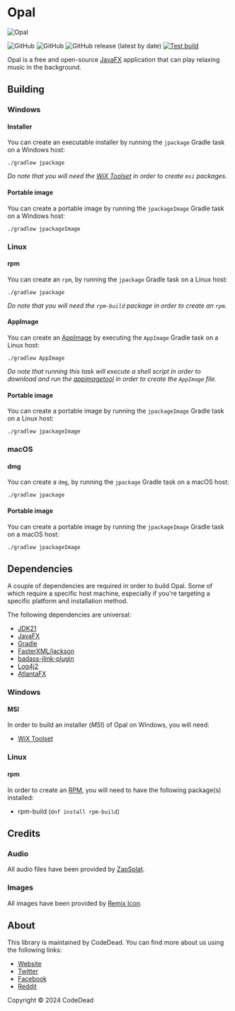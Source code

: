 # Opal

![Opal](https://i.imgur.com/qMAV8yS.png)

![GitHub](https://img.shields.io/badge/language-Java-green)
![GitHub](https://img.shields.io/github/license/CodeDead/opal)
![GitHub release (latest by date)](https://img.shields.io/github/v/release/CodeDead/opal)
[![Test build](https://github.com/CodeDead/opal/actions/workflows/test.yml/badge.svg)](https://github.com/CodeDead/opal/actions/workflows/test.yml)

Opal is a free and open-source [JavaFX](https://openjfx.io/) application that can play relaxing music in the background.

## Building

### Windows

#### Installer

You can create an executable installer by running the `jpackage` Gradle task on a Windows host:
```shell
./gradlew jpackage
```
*Do note that you will need the [WiX Toolset](https://wixtoolset.org/) in order to create `msi` packages.*

#### Portable image

You can create a portable image by running the `jpackageImage` Gradle task on a Windows host:
```shell
./gradlew jpackageImage
```

### Linux

#### rpm

You can create an `rpm`, by running the `jpackage` Gradle task on a Linux host:
```shell
./gradlew jpackage
```
*Do note that you will need the `rpm-build` package in order to create an `rpm`.*

#### AppImage

You can create an [AppImage](https://appimage.github.io/) by executing the `AppImage` Gradle task on a Linux host:
```shell
./gradlew AppImage
```
*Do note that running this task will execute a shell script in order to download and run the [appimagetool](https://appimage.github.io/appimagetool/) in order to create the `AppImage` file.*

#### Portable image

You can create a portable image by running the `jpackageImage` Gradle task on a Linux host:
```shell
./gradlew jpackageImage
```

### macOS

#### dmg

You can create a `dmg`, by running the `jpackage` Gradle task on a macOS host:
```shell
./gradlew jpackage
```

#### Portable image

You can create a portable image by running the `jpackageImage` Gradle task on a macOS host:
```shell
./gradlew jpackageImage
```

## Dependencies

A couple of dependencies are required in order to build Opal. Some of which require a specific host machine,
especially if you're targeting a specific platform and installation method.

The following dependencies are universal:

* [JDK21](https://openjdk.java.net/projects/jdk/21/)
* [JavaFX](https://openjfx.io)
* [Gradle](https://gradle.org)
* [FasterXML/jackson](https://github.com/FasterXML/jackson)
* [badass-jlink-plugin](https://github.com/beryx/badass-jlink-plugin)
* [Log4j2](https://logging.apache.org/log4j/2.x/)
* [AtlantaFX](https://github.com/mkpaz/atlantafx)
### Windows

#### MSI
In order to build an installer (*MSI*) of Opal on Windows, you will need:

* [WiX Toolset](https://wixtoolset.org)

### Linux

#### rpm

In order to create an [RPM](https://en.wikipedia.org/wiki/RPM_Package_Manager), you will need to have the following package(s) installed:

* rpm-build (`dnf install rpm-build`)

## Credits

### Audio

All audio files have been provided by [ZapSplat](https://zapsplat.com).

### Images

All images have been provided by [Remix Icon](https://remixicon.com/).

## About

This library is maintained by CodeDead. You can find more about us using the following links:
* [Website](https://codedead.com)
* [Twitter](https://twitter.com/C0DEDEAD)
* [Facebook](https://facebook.com/deadlinecodedead)
* [Reddit](https://reddit.com/r/CodeDead)

Copyright © 2024 CodeDead
